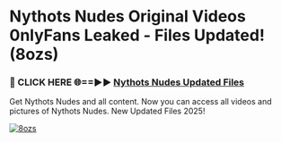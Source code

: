 # Nythots Nudes Original Videos 0nlyFans Leaked - Files Updated! (8ozs)

<h3>🔴 CLICK HERE 🌐==►► <a href="https://tinyurl.com/y5r63du9" rel="nofollow">Nythots Nudes Updated Files</a></h3>

Get Nythots Nudes and all content. Now you can access all videos and pictures of Nythots Nudes. New Updated Files 2025!

[![8ozs](https://i.imgur.com/UVo9nyh.gif)](https://tinyurl.com/y5r63du9)